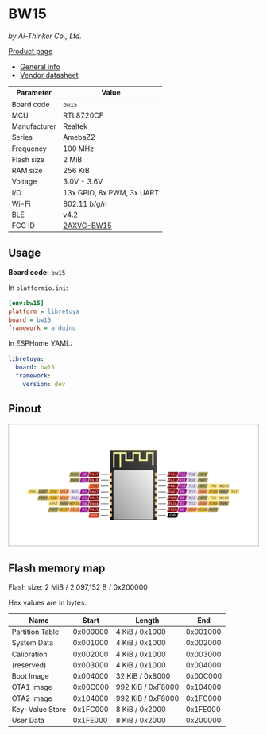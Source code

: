 # BW15

*by Ai-Thinker Co., Ltd.*

[Product page](https://docs.ai-thinker.com/_media/rtl8710/docs/bw15_datasheet_en.pdf)

- [General info](../../docs/platform/realtek/README.md)
- [Vendor datasheet](https://docs.ai-thinker.com/_media/rtl8710/docs/bw15_datasheet_en.pdf)

Parameter    | Value
-------------|------------------------------------------
Board code   | `bw15`
MCU          | RTL8720CF
Manufacturer | Realtek
Series       | AmebaZ2
Frequency    | 100 MHz
Flash size   | 2 MiB
RAM size     | 256 KiB
Voltage      | 3.0V - 3.6V
I/O          | 13x GPIO, 8x PWM, 3x UART
Wi-Fi        | 802.11 b/g/n
BLE          | v4.2
FCC ID       | [2AXVG-BW15](https://fccid.io/2AXVG-BW15)

## Usage

**Board code:** `bw15`

In `platformio.ini`:

```ini
[env:bw15]
platform = libretuya
board = bw15
framework = arduino
```

In ESPHome YAML:

```yaml
libretuya:
  board: bw15
  framework:
    version: dev
```

## Pinout

![Pinout](pinout_bw15.svg)

## Flash memory map

Flash size: 2 MiB / 2,097,152 B / 0x200000

Hex values are in bytes.

Name            | Start    | Length            | End
----------------|----------|-------------------|---------
Partition Table | 0x000000 | 4 KiB / 0x1000    | 0x001000
System Data     | 0x001000 | 4 KiB / 0x1000    | 0x002000
Calibration     | 0x002000 | 4 KiB / 0x1000    | 0x003000
(reserved)      | 0x003000 | 4 KiB / 0x1000    | 0x004000
Boot Image      | 0x004000 | 32 KiB / 0x8000   | 0x00C000
OTA1 Image      | 0x00C000 | 992 KiB / 0xF8000 | 0x104000
OTA2 Image      | 0x104000 | 992 KiB / 0xF8000 | 0x1FC000
Key-Value Store | 0x1FC000 | 8 KiB / 0x2000    | 0x1FE000
User Data       | 0x1FE000 | 8 KiB / 0x2000    | 0x200000
